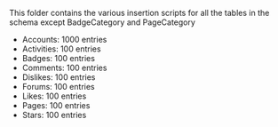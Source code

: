 This folder contains the various insertion scripts for all the tables in the schema except BadgeCategory and PageCategory

- Accounts: 1000 entries
- Activities: 100 entries
- Badges: 100 entries
- Comments: 100 entries
- Dislikes: 100 entries
- Forums: 100 entries
- Likes: 100 entries
- Pages: 100 entries
- Stars: 100 entries
